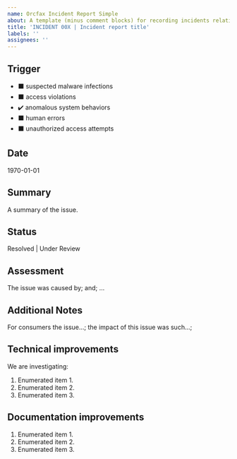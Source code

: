 ```yaml
---
name: Orcfax Incident Report Simple
about: A template (minus comment blocks) for recording incidents relating to Orcfax and their resulting assessment, impact, and resolution
title: 'INCIDENT 00X | Incident report title'
labels: ''
assignees: ''
---
```


## Trigger

* ⬛ suspected malware infections
* ⬛ access violations
* ✔️ anomalous system behaviors
* ⬛ human errors
* ⬛ unauthorized access attempts

## Date

1970-01-01

## Summary

A summary of the issue.

## Status

Resolved | Under Review

## Assessment

The issue was caused by; and; ...

## Additional Notes

For consumers the issue...; the impact of this issue was such...;

## Technical improvements

We are investigating:

1. Enumerated item 1.
1. Enumerated item 2.
1. Enumerated item 3.

## Documentation improvements

1. Enumerated item 1.
1. Enumerated item 2.
1. Enumerated item 3.
